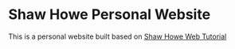 <h1>Shaw Howe Personal Website</h1>
<p>This is a personal website built based on <a href="http://learn.shayhowe.com/html-css/">Shaw Howe Web Tutorial</a></p>
